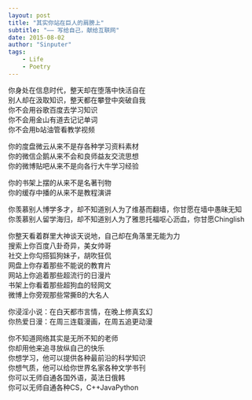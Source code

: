 ```yaml
---
layout: post
title: "其实你站在巨人的肩膀上"
subtitle: "—— 写给自己，献给互联网"
date: 2015-08-02
author: "Sinputer"
tags:
    - Life
    - Poetry
---
```


你身处在信息时代，整天却在堕落中快活自在<br>
别人却在汲取知识，整天都在攀登中突破自我<br>
你不会用谷歌百度去学习知识<br>
你不会用金山有道去记记单词<br>
你不会用b站油管看教学视频<br>

你的度盘微云从来不是存各种学习资料素材<br>
你的微信企鹅从来不会和良师益友交流思想<br>
你的微博贴吧从来不是向各行大牛学习经验<br>

你的书架上摆的从来不是名著刊物<br>
你的缓存中播的从来不是教程演讲<br>

你羡慕别人博学多才，却不知道别人为了维基而翻墙，你甘愿在墙中愚昧无知<br>
你羡慕别人留学海归，却不知道别人为了雅思托福呕心沥血，你甘愿Chinglish<br>

你整天看着群里大神谈天说地，自己却在角落里无能为力<br>
搜索上你百度八卦奇异，美女帅哥<br>
社交上你勾搭狐狗妹子，胡吹狂侃<br>
网盘上你存着那些不能说的教育片<br>
网站上你追着那些超流行的日漫片<br>
书架上你看着那些超狗血的轻网文<br>
微博上你旁观那些常撕B的大名人<br>

你浸淫小说：在白天都市言情，在晚上修真玄幻<br>
你热爱日漫：在周三连载漫画，在周五追更动漫<br>

你不知道网络其实是无所不知的老师<br>
你却用他来追寻放纵自己的快乐<br>
你想学习，他可以提供各种最前沿的科学知识<br>
你想气质，他可以给你世界名家各种文学书刊<br>
你可以无师自通各国外语，英法日俄韩<br>
你可以无师自通各种CS，C++JavaPython
